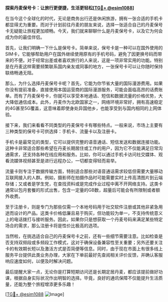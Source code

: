 **探索丹麦保号卡：让旅行更便捷，生活更轻松[[TG💪+ @esim1088](https://t.me/s/esim1088)]**

在当今这个全球化的时代，无论是商务出行还是休闲旅游，拥有一张合适的手机卡都显得尤为重要。而对于计划前往丹麦的朋友来说，选择一张适合自己的丹麦保号卡无疑能让旅程更加顺畅。今天，我们就来聊聊什么是丹麦保号卡，以及它为何会成为你的最佳伴侣。

首先，让我们明确一下什么是保号卡。简单来说，保号卡是一种可以在国外使用的SIM卡，它能够帮助用户在国外继续使用原有的手机号码，避免了因更换号码而带来的不便。对于经常出差或者喜欢旅行的人来说，这是一项非常实用的功能。特别是在丹麦这样需要频繁联系国内亲友或同事的地方，一张保号卡可以让你随时保持联络畅通无阻。

那么，为什么选择丹麦保号卡呢？首先，它能为你节省大量的国际漫游费用。如果你没有提前准备，直接使用本国运营商的国际漫游服务，可能会面临高昂的话费账单。而有了丹麦保号卡，你就可以享受本地通话、短信和数据流量的价格优势，大大降低通信成本。此外，丹麦作为北欧国家之一，网络环境非常好，拥有高速稳定的4G甚至5G覆盖，这意味着即使身处异国他乡，也能享受到与国内相同的上网体验。

接下来，我们来看看不同类型的丹麦保号卡有哪些特点。一般来说，市场上主要有三种类型的保号卡可供选择：手机卡、流量卡以及注册卡。

手机卡是最常见的类型，它可以提供完整的语音通话、短信发送和数据连接功能。这种卡非常适合那些希望在丹麦长期居住或工作的用户，因为它不仅能满足日常沟通需求，还支持各种在线应用和服务。比如，你可以通过手机卡访问社交媒体、观看流媒体视频甚至是进行远程办公，一切都变得轻而易举。

流量卡则专注于数据传输方面，特别适合那些对语音通话需求较低但需要大量移动互联网接入的人群。例如，摄影师在拍摄作品时可能需要实时上传高清图片到云端存储；又或者是学生党，在查找资料或是完成作业过程中离不开网络支持。这类卡通常以包月套餐的形式出售，包含一定量的GB数，超量后可能会有所限制或者额外收费。

至于注册卡，则是专门为那些仅需一个本地号码用于社交软件注册或其他非紧急用途而设计的产品。这类卡价格低廉且易于购买，但功能较为单一，不支持传统意义上的电话拨打与接听服务。因此，如果你只是想获取一个丹麦号码来满足某些特定场合的需求，那么注册卡将是性价比极高的选项。

当然啦，在挑选适合自己的丹麦保号卡之前，还有一些细节需要注意。比如检查是否支持双频段或多频段工作模式，这对于确保设备兼容性至关重要；另外还要关注卡的有效期长短以及激活方式是否简便等信息。同时，由于现在市面上有很多线上服务平台提供此类业务办理，大家在下单前最好先查阅相关评价反馈，并确认客服响应速度如何，以便及时解决问题。

最后提醒大家一点，无论你是打算短期访问还是长期定居丹麦，都应该提前做好功课，根据自身实际状况作出明智的选择。毕竟，良好的通讯保障不仅能提升生活质量，还能为整个旅程增添更多乐趣！

[[TG💪+ @esim1088](https://t.me/s/esim1088) ![Image](https://i.postimg.cc/4NQfJmqS/Snipaste-2025-05-13-00-14-12.png)]
